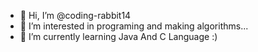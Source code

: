 - 👋 Hi, I’m @coding-rabbit14
- 👀 I’m interested in programing and making algorithms...
- 🌱 I’m currently learning Java And C Language :) 

<!---
coding-rabbit14/coding-rabbit14 is a ✨ special ✨ repository because its `README.md` (this file) appears on your GitHub profile.
You can click the Preview link to take a look at your changes.
--->
